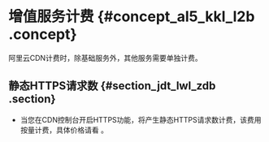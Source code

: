 # 增值服务计费 {#concept_al5_kkl_l2b .concept}

阿里云CDN计费时，除基础服务外，其他服务需要单独计费。

## 静态HTTPS请求数 {#section_jdt_lwl_zdb .section}

-   当您在CDN控制台开启HTTPS功能，将产生静态HTTPS请求数计费，该费用按量计费，具体价格请看 。

